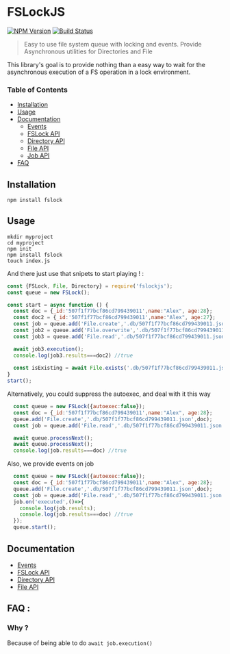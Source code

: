 # FSLockJS

[![NPM Version](https://img.shields.io/npm/v/fslockjs.svg?&style=flat-square)](https://www.npmjs.org/package/fslockjs)
[![Build Status](https://api.travis-ci.org/Alex-Werner/fslockjs.svg?branch=master)](https://travis-ci.com/Alex-Werner/fslockjs)


> Easy to use file system queue with locking and events.
> Provide Asynchronous utilities for Directories and File

This library's goal is to provide nothing than a easy way to wait for the asynchronous execution of a FS operation in a lock environment.

### Table of Contents
 - [Installation](#installation)
 - [Usage](#usage)
 - [Documentation](#documentation)
    - [Events](/docs/events.md)
    - [FSLock API](/docs/FSLock.md)
    - [Directory API](/docs/Directory.md)
    - [File API](/docs/File.md)
    - [Job API](/docs/Job.md)
 - [FAQ](#faq)
 
 
## Installation 

`npm install fslock`

## Usage

```$xslt
mkdir myproject
cd myproject
npm init
npm install fslock
touch index.js
```
 
And there just use that snipets to start playing ! : 


```js
const {FSLock, File, Directory} = require('fslockjs');
const queue = new FSLock();

const start = async function () {
  const doc = {_id:'507f1f77bcf86cd799439011',name:"Alex", age:28};
  const doc2 = {_id:'507f1f77bcf86cd799439011',name:"Alex", age:27};
  const job = queue.add('File.create','.db/507f1f77bcf86cd799439011.json',doc);
  const job2 = queue.add('File.overwrite','.db/507f1f77bcf86cd799439011.json',doc2);
  const job3 = queue.add('File.read','.db/507f1f77bcf86cd799439011.json');

  await job3.execution();
  console.log(job3.results===doc2) //true
  
  const isExisting = await File.exists('.db/507f1f77bcf86cd799439011.json')//true
}
start();
```

Alternatively, you could suppress the autoexec, and deal with it this way 

```js
  const queue = new FSLock({autoexec:false});
  const doc = {_id:'507f1f77bcf86cd799439011',name:"Alex", age:28};
  queue.add('File.create','.db/507f1f77bcf86cd799439011.json',doc);
  const job = queue.add('File.read','.db/507f1f77bcf86cd799439011.json');

  await queue.processNext();
  await queue.processNext();
  console.log(job.results===doc) //true
```

Also, we provide events on job 

```js
  const queue = new FSLock({autoexec:false});
  const doc = {_id:'507f1f77bcf86cd799439011',name:"Alex", age:28};
  queue.add('File.create','.db/507f1f77bcf86cd799439011.json',doc);
  const job = queue.add('File.read','.db/507f1f77bcf86cd799439011.json');
  job.on('executed',()=>{
    console.log(job.results);
    console.log(job.results===doc) //true
  });
  queue.start();
```


## Documentation 
- [Events](/docs/events.md)
- [FSLock API](/docs/FSLock.md)
- [Directory API](/docs/Directory.md)
- [File API](/docs/File.md)

## FAQ : 

### Why ? 

Because of being able to do `await job.execution()`

